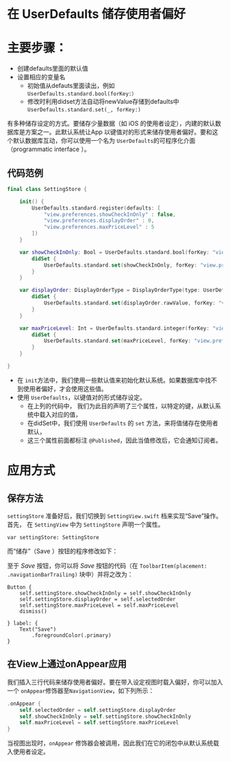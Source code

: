 # 在 UserDefaults 储存使用者偏好

# 主要步骤：

- 创建defaults里面的默认值
- 设置相应的变量名
    - 初始值从defauts里面读出，例如`UserDefaults.standard.bool(forKey:）`
    - 修改时利用didset方法自动将newValue存储到defaults中`UserDefaults.standard.set(_, forKey:)`

有多种储存设定的方式。要储存少量数据（如 iOS 的使用者设定），内建的默认数据库是方案之一。此默认系统让App 以键值对的形式来储存使用者偏好。要和这个默认数据库互动，你可以使用一个名为 `UserDefaults`的可程序化介面（programmatic interface ）。

## 代码范例

```swift
final class SettingStore {

    init() {
        UserDefaults.standard.register(defaults: [
            "view.preferences.showCheckInOnly" : false,
            "view.preferences.displayOrder" : 0,
            "view.preferences.maxPriceLevel" : 5
        ])
    }

    var showCheckInOnly: Bool = UserDefaults.standard.bool(forKey: "view.preferences.showCheckInOnly") {
        didSet {
            UserDefaults.standard.set(showCheckInOnly, forKey: "view.preferences.showCheckInOnly")
        }
    }

    var displayOrder: DisplayOrderType = DisplayOrderType(type: UserDefaults.standard.integer(forKey: "view.preferences.displayOrder")) {
        didSet {
            UserDefaults.standard.set(displayOrder.rawValue, forKey: "view.preferences.displayOrder")
        }
    }

    var maxPriceLevel: Int = UserDefaults.standard.integer(forKey: "view.preferences.maxPriceLevel") {
        didSet {
            UserDefaults.standard.set(maxPriceLevel, forKey: "view.preferences.maxPriceLevel")
        }
    }

}

```

- 在 `init`方法中，我们使用一些默认值来初始化默认系统。如果数据库中找不到使用者偏好，才会使用这些值。
- 使用 `UserDefaults`，以键值对的形式储存设定。
    - 在上列的代码中， 我们为此目的声明了三个属性，以特定的键，从默认系统中载入对应的值，
    - 在didSet中，我们使用 `UserDefaults` 的 `set` 方法，来将值储存在使用者默认，
    - 这三个属性前面都标注 `@Published`，因此当值修改后，它会通知订阅者。

# 应用方式

## 保存方法

`settingStore` 准备好后，我们切换到 `SettingView.swift` 档来实现“Save”操作。首先， 在 `SettingView` 中为 `SettingStore` 声明一个属性。

```
var settingStore: SettingStore

```

而“储存”（Save ）按钮的程序修改如下：

至于 *Save* 按钮，你可以将 *Save* 按钮的代码（在 `ToolbarItem(placement: .navigationBarTrailing)` 块中）并将之改为：

```
Button {
    self.settingStore.showCheckInOnly = self.showCheckInOnly
    self.settingStore.displayOrder = self.selectedOrder
    self.settingStore.maxPriceLevel = self.maxPriceLevel
    dismiss()

} label: {
    Text("Save")
        .foregroundColor(.primary)
}

```

## 在View上通过onAppear应用

我们插入三行代码来储存使用者偏好。要在带入设定视图时载入偏好，你可以加入一个 `onAppear`修饰器至`NavigationView`，如下列所示：

```swift
.onAppear {
    self.selectedOrder = self.settingStore.displayOrder
    self.showCheckInOnly = self.settingStore.showCheckInOnly
    self.maxPriceLevel = self.settingStore.maxPriceLevel
}

```

当视图出现时，`onAppear` 修饰器会被调用，因此我们在它的闭包中从默认系统载入使用者设定。